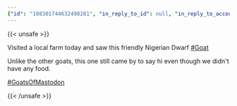 ```yaml
---
{"id": "108301744632490281", "in_reply_to_id": null, "in_reply_to_account_id": null, "sensitive": false, "spoiler_text": "", "visibility": "public", "language": "en", "replies_count": 0, "reblogs_count": 1, "favourites_count": 7, "edited_at": null, "reblog": null, "application": {"name": "Tusky", "website": "https://tusky.app"}, "account": {"id": "108219415927856966", "username": "brozek", "acct": "brozek", "display_name": "Brandon Rozek", "url": "https://fosstodon.org/@brozek", "uri": "https://fosstodon.org/users/brozek", "avatar": "https://cdn.fosstodon.org/accounts/avatars/108/219/415/927/856/966/original/bae9f46f23936e79.jpg", "avatar_static": "https://cdn.fosstodon.org/accounts/avatars/108/219/415/927/856/966/original/bae9f46f23936e79.jpg", "header": "https://fosstodon.org/headers/original/missing.png", "header_static": "https://fosstodon.org/headers/original/missing.png", "noindex": true, "roles": []}, "media_attachments": [{"id": "108301715622721270", "type": "image", "url": "https://cdn.fosstodon.org/media_attachments/files/108/301/715/622/721/270/original/753ef16b06279644.jpg", "preview_url": "https://cdn.fosstodon.org/media_attachments/files/108/301/715/622/721/270/small/753ef16b06279644.jpg", "remote_url": null, "preview_remote_url": null, "text_url": null, "meta": {"original": {"width": 1663, "height": 1247, "size": "1663x1247", "aspect": 1.3336006415396953}, "small": {"width": 461, "height": 346, "size": "461x346", "aspect": 1.3323699421965318}}, "description": "A Nigerian dwarf goat looking down while getting petted by it's left ear.", "blurhash": "UEG[ZbMx-:${.SM{NKD%0$aKbJoyo}oIxaM{"}, {"id": "108301716413388675", "type": "image", "url": "https://cdn.fosstodon.org/media_attachments/files/108/301/716/413/388/675/original/b8859763babf867f.jpg", "preview_url": "https://cdn.fosstodon.org/media_attachments/files/108/301/716/413/388/675/small/b8859763babf867f.jpg", "remote_url": null, "preview_remote_url": null, "text_url": null, "meta": {"original": {"width": 1663, "height": 1247, "size": "1663x1247", "aspect": 1.3336006415396953}, "small": {"width": 461, "height": 346, "size": "461x346", "aspect": 1.3323699421965318}}, "description": "A Nigerian dwarf goat looking towards the camera while getting pet by it's left ear.", "blurhash": "UMHUn8%1NGR+?HM{kDNH0fRkxte.I]ofoLM{"}], "mentions": [], "tags": [{"name": "goat", "url": "https://fosstodon.org/tags/goat"}, {"name": "goatsofmastodon", "url": "https://fosstodon.org/tags/goatsofmastodon"}], "emojis": [], "card": null, "poll": null, "syndication": "https://fosstodon.org/@brozek/108301744632490281", "date": "2022-05-14T18:37:56.451Z"}
---
```

{{< unsafe >}}
<p>Visited a local farm today and saw this friendly Nigerian Dwarf <a href="https://fosstodon.org/tags/Goat" class="mention hashtag" rel="tag">#<span>Goat</span></a></p><p>Unlike the other goats, this one still came by to say hi even though we didn&#39;t have any food. </p><p><a href="https://fosstodon.org/tags/GoatsOfMastodon" class="mention hashtag" rel="tag">#<span>GoatsOfMastodon</span></a></p>
{{< /unsafe >}}
